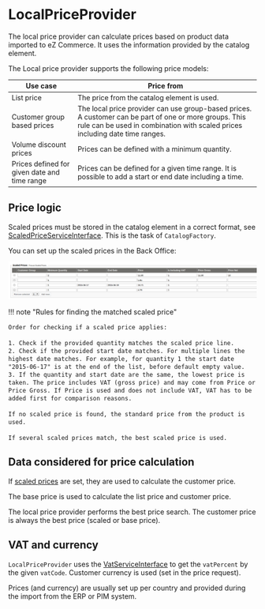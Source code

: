 # LocalPriceProvider

The local price provider can calculate prices based on product data imported to eZ Commerce.
It uses the information provided by the catalog element.

The Local price provider supports the following price models:

| Use case                                     | Price from         |
| -------------------------------------------- | ------------------- |
| List price                                   | The price from the catalog element is used.  |
| Customer group based prices                  | The local price provider can use group-based prices. A customer can be part of one or more groups. This rule can be used in combination with scaled prices including date time ranges. |
| Volume discount prices                       | Prices can be defined with a minimum quantity.            |
| Prices defined for given date and time range | Prices can be defined for a given time range. It is possible to add a start or end date including a time.   |

## Price logic

Scaled prices must be stored in the catalog element in a correct format, see [ScaledPriceServiceInterface](../../ez5scaledpriceservice.md#scaledpriceserviceinterface). This is the task of `CatalogFactory`.

You can set up the scaled prices in the Back Office:

![](../../../../../img/price_engine_3.png)

!!! note "Rules for finding the matched scaled price"

    Order for checking if a scaled price applies:

    1. Check if the provided quantity matches the scaled price line.
    2. Check if the provided start date matches. For multiple lines the highest date matches. For example, for quantity 1 the start date "2015-06-17" is at the end of the list, before default empty value. 
    3. If the quantity and start date are the same, the lowest price is taken. The price includes VAT (gross price) and may come from Price or Price Gross. If Price is used and does not include VAT, VAT has to be added first for comparison reasons. 

    If no scaled price is found, the standard price from the product is used.

    If several scaled prices match, the best scaled price is used.

## Data considered for price calculation

If [scaled prices](../../ez5scaledpriceservice.md#scaledpriceserviceinterface) are set, they are used to calculate the customer price.

The base price is used to calculate the list price and customer price.

The local price provider performs the best price search. The customer price is always the best price (scaled or base price).

## VAT and currency

`LocalPriceProvider` uses the [VatServiceInterface](../../localvatservice.md#vatserviceinterface) to get the `vatPercent` by the given `vatCode`.
Customer currency is used (set in the price request).

Prices (and currency) are usually set up per country and provided during the import from the ERP or PIM system.

